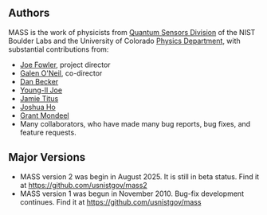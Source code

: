 
## Authors

MASS is the work of physicists from [Quantum Sensors Division](https://www.nist.gov/pml/quantum-sensors) of the NIST Boulder Labs and the University of Colorado [Physics Department](https://www.colorado.edu/physics/), with substantial contributions from:

* [Joe Fowler](https://github.com/joefowler/), project director
* [Galen O'Neil](https://github.com/ggggggggg/), co-director
* [Dan Becker](https://github.com/danbek/)
* [Young-Il Joe](https://github.com/jojo978/)
* [Jamie Titus](https://github.com/cjtitus)
* [Joshua Ho](https://github.com/jsh162)
* [Grant Mondeel](https://github.com/gmondee)
* Many collaborators, who have made many bug reports, bug fixes, and feature requests.

## Major Versions
* MASS version 2 was begin in August 2025. It is still in beta status. Find it at <https://github.com/usnistgov/mass2>
* MASS version 1 was begun in November 2010. Bug-fix development continues. Find it at <https://github.com/usnistgov/mass>
